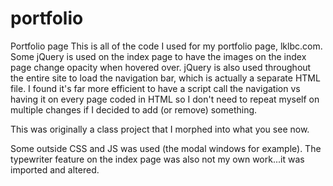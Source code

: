 # portfolio
Portfolio page
This is all of the code I used for my portfolio page, lklbc.com.  Some jQuery is used on the index page to have the images on the index page change opacity when hovered over.  jQuery is also used throughout the entire site to load the navigation bar, which is actually a separate HTML file. I found it's far more efficient to have a script call the navigation vs having it on every page coded in HTML so I don't need to repeat myself on multiple changes if I decided to add (or remove) something.

This was originally a class project that I morphed into what you see now. 

Some outside CSS and JS was used (the modal windows for example). The typewriter feature on the index page was also not my own work...it was imported and altered.  

